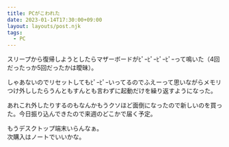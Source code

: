 ```yaml
---
title: PCがこわれた
date: 2023-01-14T17:30:00+09:00
layout: layouts/post.njk
tags:
  - PC
---
```


スリープから復帰しようとしたらマザーボードがﾋﾟｰﾋﾟｰﾋﾟｰﾋﾟｰって鳴いた（4回だったっか5回だったかは曖昧）。

しゃあないのでリセットしてもﾋﾟｰﾋﾟｰいってるのでふえーって思いながらメモリつけ外ししたらうんともすんとも言わずに起動だけを繰り返すようになった。

あれこれ外したりするのもなんかもうクソほど面倒になったので新しいのを買った。今日振り込んできたので来週のどこかで届く予定。

もうデスクトップ端末いらんなぁ。  
次購入はノートでいいかな。
